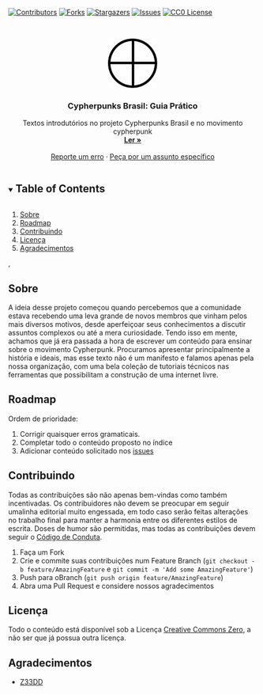 <!--
*** Thanks for checking out the Best-README-Template. If you have a suggestion
*** that would make this better, please fork the repo and create a pull request
*** or simply open an issue with the tag "enhancement".
*** Thanks again! Now go create something AMAZING! :D
***
***
***
*** To avoid retyping too much info. Do a search and replace for the following:
*** github_username, repo_name, twitter_handle, email, project_title, project_description
-->


<!-- PROJECT SHIELDS -->
<!--
*** I'm using markdown "reference style" links for readability.
*** Reference links are enclosed in brackets [ ] instead of parentheses ( ).
*** See the bottom of this document for the declaration of the reference variables
*** for contributors-url, forks-url, etc. This is an optional, concise syntax you may use.
*** https://www.markdownguide.org/basic-syntax/#reference-style-links
-->
[![Contributors][contributors-shield]][contributors-url]
[![Forks][forks-shield]][forks-url]
[![Stargazers][stars-shield]][stars-url]
[![Issues][issues-shield]][issues-url]
[![CC0 License][license-shield]][license-url]


<!-- PROJECT LOGO -->
<br />
<p align="center">
  <a href="https://github.com/cypherpunksbr/guia-pratico">
    <img src="img/logo.png" alt="Logo" width="100">
  </a>

  <h3 align="center">Cypherpunks Brasil: Guia Prático</h3>

  <p align="center">
    Textos introdutórios no projeto Cypherpunks Brasil e no movimento cypherpunk
    <br />
    <a href="https://github.com/cypherpunksbr/guia-pratico"><strong>Ler »</strong></a>
    <br />
    <br />
    <a href="https://github.com/cypherpunksbr/guia-pratico/issues">Reporte um erro</a>
    ·
    <a href="https://github.com/cypherpunksbr/guia-pratico/issues">Peça por um assunto específico</a>
  </p>
</p>



<!-- TABLE OF CONTENTS -->
<details open="open">
  <summary><h2 style="display: inline-block">Table of Contents</h2></summary>
  <ol>
    <li><a href="#sobre">Sobre</a></li>
    <li><a href="#roadmap">Roadmap</a></li>
    <li><a href="#contribuindo">Contribuindo</a></li>
    <li><a href="#licença">Licença</a></li>
    <li><a href="#agradecimentos">Agradecimentos</a></li>
  </ol>
</details>

,

<!-- ABOUT THE PROJECT -->
## Sobre

A ideia desse projeto começou quando percebemos que a comunidade estava recebendo uma leva grande de novos membros que vinham pelos mais diversos motivos, desde aperfeiçoar seus conhecimentos a discutir assuntos complexos ou até a mera curiosidade. Tendo isso em mente, achamos que já era passada a hora de escrever um conteúdo para ensinar sobre o movimento Cypherpunk. Procuramos apresentar principalmente a história e ideais, mas esse texto não é um manifesto e falamos apenas pela nossa organização, com uma bela coleção de tutoriais técnicos nas ferramentas que possibilitam a construção de uma internet livre.


<!-- ROADMAP -->
## Roadmap

Ordem de prioridade:
  1. Corrigir quaisquer erros gramaticais.
  2. Completar todo o conteúdo proposto no índice
  3. Adicionar conteúdo solicitado nos [issues](https://github.com/cypherpunksbr/guia-pratico/issues)



<!-- CONTRIBUTING -->
## Contribuindo

Todas as contribuições são não apenas bem-vindas como também incentivadas. Os contribuidores não devem se preocupar em seguir umalinha editorial muito engessada, em todo caso serão feitas alterações no trabalho final para manter a harmonia entre os diferentes estilos de escrita. Doses de humor são permitidas, mas todas as contribuições devem seguir o [Código de Conduta](https://github.com/cypherpunksbr/comunidade/blob/main/CODE_OF_CONDUCT.md).

1. Faça um Fork
2. Crie e commite suas contribuições num Feature Branch (`git checkout -b feature/AmazingFeature` e `git commit -m 'Add some AmazingFeature'`)
3. Push para oBranch (`git push origin feature/AmazingFeature`)
4. Abra uma Pull Request e considere nossos agradecimentos



<!-- LICENSE -->
## Licença

Todo o conteúdo está disponível sob a Licença [Creative Commons Zero](https://github.com/cypherpunksbr/guia-pratico/blob/main/LICENSE), a não ser que já possua outra licença.



<!-- ACKNOWLEDGEMENTS -->
## Agradecimentos

* [Z33DD](https://keybase.io/z33dd)




<!-- MARKDOWN LINKS & IMAGES -->
<!-- https://www.markdownguide.org/basic-syntax/#reference-style-links -->
[contributors-shield]: https://img.shields.io/github/contributors/cypherpunksbr/guia-pratico.svg?style=for-the-badge
[contributors-url]: https://github.com/cypherpunksbr/guia-pratico/graphs/contributors
[forks-shield]: https://img.shields.io/github/forks/cypherpunksbr/guia-pratico.svg?style=for-the-badge
[forks-url]: https://github.com/cypherpunksbr/guia-pratico/network/members
[stars-shield]: https://img.shields.io/github/stars/cypherpunksbr/guia-pratico.svg?style=for-the-badge
[stars-url]: https://github.com/cypherpunksbr/guia-pratico/stargazers
[issues-shield]: https://img.shields.io/github/issues/cypherpunksbr/guia-pratico.svg?style=for-the-badge
[issues-url]: https://github.com/cypherpunksbr/guia-pratico/issues
[license-shield]: https://img.shields.io/github/license/cypherpunksbr/guia-pratico.svg?style=for-the-badge
[license-url]: https://github.com/cypherpunksbr/guia-pratico/blob/master/LICENSE

[product-screenshot]: https://de.bitcoinwiki.org/upload/de/images/thumb/1/12/Cypherpunk.jpeg/500px-Cypherpunk.jpeg
